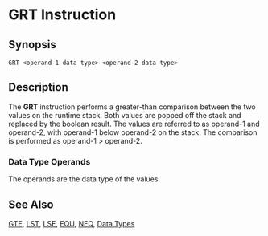 # GRT Instruction

## Synopsis

```
GRT <operand-1 data type> <operand-2 data type>
```

## Description

The **GRT** instruction performs a greater-than comparison between the two
values on the runtime stack. Both values are popped off the stack and replaced
by the boolean result. The values are referred to as operand-1 and operand-2,
with operand-1 below operand-2 on the stack. The comparison is performed as
operand-1 > operand-2.

### Data Type Operands

The operands are the data type of the values.

## See Also

[GTE](../gte), [LST](../lst), [LSE](../lse),
[EQU](../equ), [NEQ](../neq), [Data Types](../../types)
